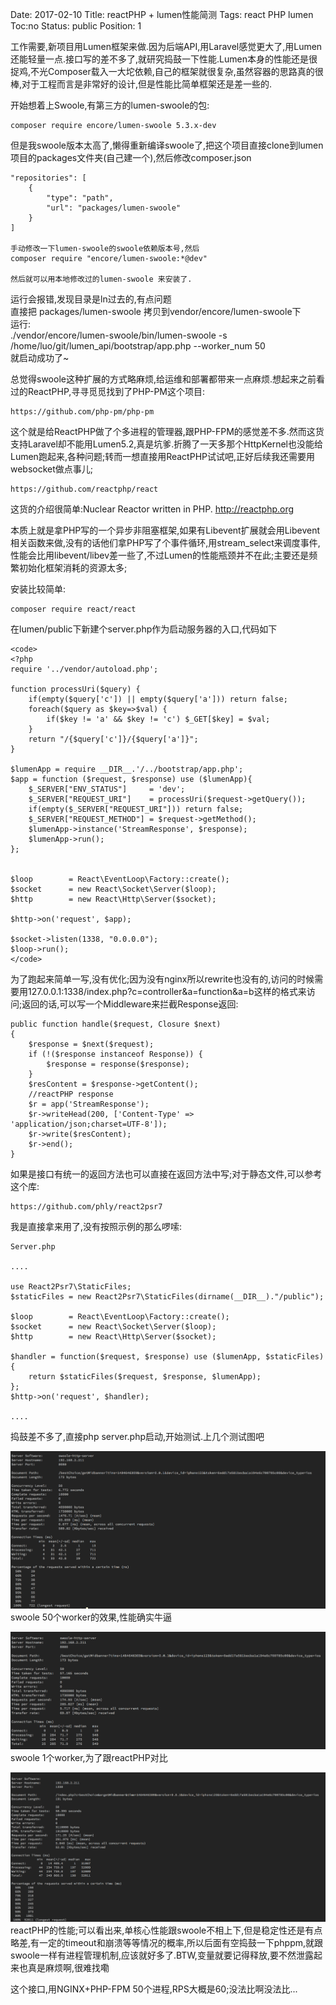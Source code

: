 Date: 2017-02-10
Title: reactPHP + lumen性能简测
Tags:  react PHP lumen
Toc:no
Status: public
Position: 1

工作需要,新项目用Lumen框架来做.因为后端API,用Laravel感觉更大了,用Lumen还能轻量一点.接口写的差不多了,就研究捣鼓一下性能.Lumen本身的性能还是很捉鸡,不光Composer载入一大坨依赖,自己的框架就很复杂,虽然容器的思路真的很棒,对于工程而言是非常好的设计,但是性能比简单框架还是差一些的.

开始想着上Swoole,有第三方的lumen-swoole的包:
```
composer require encore/lumen-swoole 5.3.x-dev
```
但是我swoole版本太高了,懒得重新编译swoole了,把这个项目直接clone到lumen项目的packages文件夹(自己建一个),然后修改composer.json
```
"repositories": [
    {
        "type": "path",
        "url": "packages/lumen-swoole"
    }
]

手动修改一下lumen-swoole的swoole依赖版本号,然后 
composer require "encore/lumen-swoole:*@dev"

然后就可以用本地修改过的lumen-swoole 来安装了.
```
运行会报错,发现目录是ln过去的,有点问题  
直接把 packages/lumen-swoole 拷贝到vendor/encore/lumen-swoole下  
运行:  
./vendor/encore/lumen-swoole/bin/lumen-swoole -s /home/luo/git/lumen_api/bootstrap/app.php --worker_num 50  
就启动成功了~

总觉得swoole这种扩展的方式略麻烦,给运维和部署都带来一点麻烦.想起来之前看过的ReactPHP,寻寻觅觅找到了PHP-PM这个项目:
```
https://github.com/php-pm/php-pm 
```
这个就是给ReactPHP做了个多进程的管理器,跟PHP-FPM的感觉差不多.然而这货支持Laravel却不能用Lumen5.2,真是坑爹.折腾了一天多那个HttpKernel也没能给Lumen跑起来,各种问题;转而一想直接用ReactPHP试试吧,正好后续我还需要用websocket做点事儿;
```
https://github.com/reactphp/react 
```
这货的介绍很简单:Nuclear Reactor written in PHP. http://reactphp.org

本质上就是拿PHP写的一个异步非阻塞框架,如果有Libevent扩展就会用Libevent相关函数来做,没有的话他们拿PHP写了个事件循环,用stream_select来调度事件,性能会比用libevent/libev差一些了,不过Lumen的性能瓶颈并不在此;主要还是频繁初始化框架消耗的资源太多;

安装比较简单:
```
composer require react/react 
```
在lumen/public下新建个server.php作为启动服务器的入口,代码如下

```
<code>
<?php
require '../vendor/autoload.php';

function processUri($query) {
	if(empty($query['c']) || empty($query['a'])) return false;
	foreach($query as $key=>$val) {
		if($key != 'a' && $key != 'c') $_GET[$key] = $val;
	}
	return "/{$query['c']}/{$query['a']}";
}

$lumenApp = require __DIR__.'/../bootstrap/app.php';
$app = function ($request, $response) use ($lumenApp){
	$_SERVER["ENV_STATUS"]     = 'dev';
	$_SERVER["REQUEST_URI"]    = processUri($request->getQuery());
	if(empty($_SERVER["REQUEST_URI"])) return false;
	$_SERVER["REQUEST_METHOD"] = $request->getMethod();
	$lumenApp->instance('StreamResponse', $response);
	$lumenApp->run();
};


$loop        = React\EventLoop\Factory::create();
$socket      = new React\Socket\Server($loop);
$http        = new React\Http\Server($socket);

$http->on('request', $app);

$socket->listen(1338, "0.0.0.0");
$loop->run();
</code>
```
为了跑起来简单一写,没有优化;因为没有nginx所以rewrite也没有的,访问的时候需要用127.0.0.1:1338/index.php?c=controller&a=function&a=b这样的格式来访问;返回的话,可以写一个Middleware来拦截Response返回:
```
public function handle($request, Closure $next)
{
	$response = $next($request);
	if (!($response instanceof Response)) {
		$response = response($response);
	}
	$resContent = $response->getContent();
	//reactPHP response
	$r = app('StreamResponse');
	$r->writeHead(200, ['Content-Type' => 'application/json;charset=UTF-8']);
	$r->write($resContent);
	$r->end();
}
```
如果是接口有统一的返回方法也可以直接在返回方法中写;对于静态文件,可以参考这个库:
```
https://github.com/phly/react2psr7
```
我是直接拿来用了,没有按照示例的那么啰嗦:
``` 
Server.php

....

use React2Psr7\StaticFiles;
$staticFiles = new React2Psr7\StaticFiles(dirname(__DIR__)."/public");

$loop        = React\EventLoop\Factory::create();
$socket      = new React\Socket\Server($loop);
$http        = new React\Http\Server($socket);

$handler = function($request, $response) use ($lumenApp, $staticFiles){
    return $staticFiles($request, $response, $lumenApp);
};
$http->on('request', $handler);

....

``` 
捣鼓差不多了,直接php server.php启动,开始测试.上几个测试图吧

![](images/swoole50worker.png)
swoole 50个worker的效果,性能确实牛逼

![](images/swoole1worker.png)
swoole 1个worker,为了跟reactPHP对比


![](images/reactphp.png)
reactPHP的性能;可以看出来,单核心性能跟swoole不相上下,但是稳定性还是有点略差,有一定的timeout和崩溃等等情况的概率,所以后面有空捣鼓一下phppm,就跟swoole一样有进程管理机制,应该就好多了.BTW,变量就要记得释放,要不然泄露起来也真是麻烦啊,很难找嘞

这个接口,用NGINX+PHP-FPM 50个进程,RPS大概是60;没法比啊没法比...




